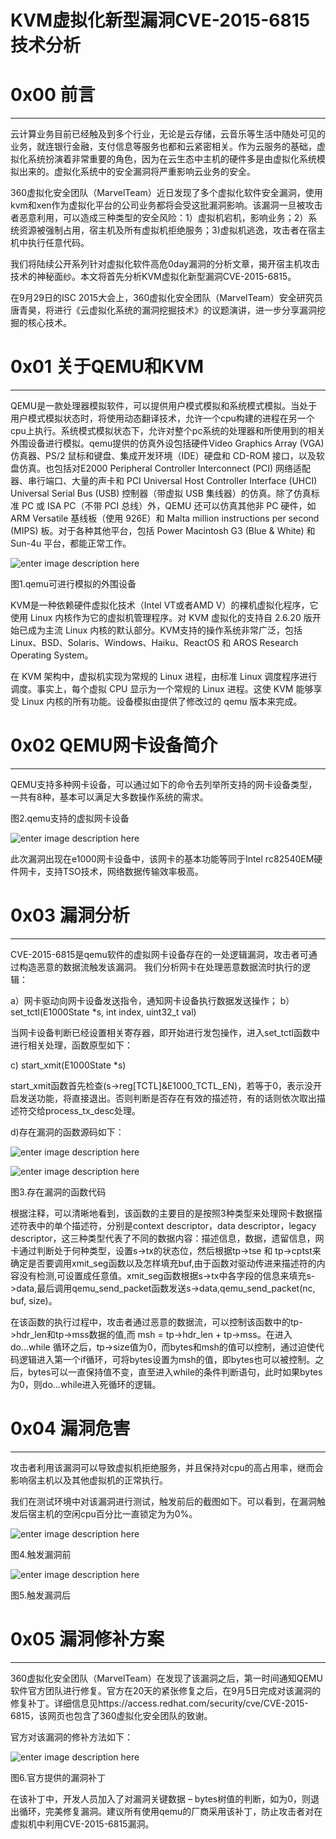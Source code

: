 # KVM虚拟化新型漏洞CVE-2015-6815技术分析

0x00 前言
=======

* * *

云计算业务目前已经触及到多个行业，无论是云存储，云音乐等生活中随处可见的业务，就连银行金融，支付信息等服务也都和云紧密相关。作为云服务的基础，虚拟化系统扮演着非常重要的角色，因为在云生态中主机的硬件多是由虚拟化系统模拟出来的。虚拟化系统中的安全漏洞将严重影响云业务的安全。

360虚拟化安全团队（MarvelTeam）近日发现了多个虚拟化软件安全漏洞，使用kvm和xen作为虚拟化平台的公司业务都将会受这批漏洞影响。该漏洞一旦被攻击者恶意利用，可以造成三种类型的安全风险：1）虚拟机宕机，影响业务；2）系统资源被强制占用，宿主机及所有虚拟机拒绝服务；3)虚拟机逃逸，攻击者在宿主机中执行任意代码。

我们将陆续公开系列针对虚拟化软件高危0day漏洞的分析文章，揭开宿主机攻击技术的神秘面纱。本文将首先分析KVM虚拟化新型漏洞CVE-2015-6815。

在9月29日的ISC 2015大会上，360虚拟化安全团队（MarvelTeam）安全研究员唐青昊，将进行《云虚拟化系统的漏洞挖掘技术》的议题演讲，进一步分享漏洞挖掘的核心技术。

0x01 关于QEMU和KVM
===============

* * *

QEMU是一款处理器模拟软件，可以提供用户模式模拟和系统模式模拟。当处于用户模式模拟状态时，将使用动态翻译技术，允许一个cpu构建的进程在另一个cpu上执行。系统模式模拟状态下，允许对整个pc系统的处理器和所使用到的相关外围设备进行模拟。qemu提供的仿真外设包括硬件Video Graphics Array (VGA) 仿真器、PS/2 鼠标和键盘、集成开发环境（IDE）硬盘和 CD-ROM 接口，以及软盘仿真。也包括对E2000 Peripheral Controller Interconnect (PCI) 网络适配器、串行端口、大量的声卡和 PCI Universal Host Controller Interface (UHCI) Universal Serial Bus (USB) 控制器（带虚拟 USB 集线器）的仿真。除了仿真标准 PC 或 ISA PC（不带 PCI 总线）外，QEMU 还可以仿真其他非 PC 硬件，如 ARM Versatile 基线板（使用 926E）和 Malta million instructions per second (MIPS) 板。对于各种其他平台，包括 Power Macintosh G3 (Blue & White) 和 Sun-4u 平台，都能正常工作。

![enter image description here](http://drops.javaweb.org/uploads/images/4e1a6f60de00b26f6bd1dd4cf113f4ab0ec70aa4.jpg)

图1.qemu可进行模拟的外围设备

KVM是一种依赖硬件虚拟化技术（Intel VT或者AMD V）的裸机虚拟化程序，它使用 Linux 内核作为它的虚拟机管理程序。对 KVM 虚拟化的支持自 2.6.20 版开始已成为主流 Linux 内核的默认部分。KVM支持的操作系统非常广泛，包括Linux、BSD、Solaris、Windows、Haiku、ReactOS 和 AROS Research Operating System。

在 KVM 架构中，虚拟机实现为常规的 Linux 进程，由标准 Linux 调度程序进行调度。事实上，每个虚拟 CPU 显示为一个常规的 Linux 进程。这使 KVM 能够享受 Linux 内核的所有功能。设备模拟由提供了修改过的 qemu 版本来完成。

0x02 QEMU网卡设备简介
===============

* * *

QEMU支持多种网卡设备，可以通过如下的命令去列举所支持的网卡设备类型，一共有8种，基本可以满足大多数操作系统的需求。

图2.qemu支持的虚拟网卡设备

![enter image description here](http://drops.javaweb.org/uploads/images/28832f69fedd4d96d81b29ece7b1945fd2229827.jpg)

此次漏洞出现在e1000网卡设备中，该网卡的基本功能等同于Intel rc82540EM硬件网卡，支持TSO技术，网络数据传输效率极高。

0x03 漏洞分析
=========

* * *

CVE-2015-6815是qemu软件的虚拟网卡设备存在的一处逻辑漏洞，攻击者可通过构造恶意的数据流触发该漏洞。 我们分析网卡在处理恶意数据流时执行的逻辑：

a）网卡驱动向网卡设备发送指令，通知网卡设备执行数据发送操作； b）set_tctl(E1000State *s, int index, uint32_t val)

当网卡设备判断已经设置相关寄存器，即开始进行发包操作，进入set_tctl函数中进行相关处理，函数原型如下：

c) start_xmit(E1000State *s)

start_xmit函数首先检查(s->reg[TCTL]&E1000_TCTL_EN)，若等于0，表示没开启发送功能，将直接退出。否则判断是否存在有效的描述符，有的话则依次取出描述符交给process_tx_desc处理。

d)存在漏洞的函数源码如下：

![enter image description here](http://drops.javaweb.org/uploads/images/781fcb9ef865cc7aa4ca26fd44a4bc9e9a33519b.jpg)

![enter image description here](http://drops.javaweb.org/uploads/images/5c7df947d8731425b443c51b4bcbb0d65e8b4d76.jpg)

图3.存在漏洞的函数代码

根据注释，可以清晰地看到，该函数的主要目的是按照3种类型来处理网卡数据描述符表中的单个描述符，分别是context descriptor，data descriptor，legacy descriptor，这三种类型代表了不同的数据内容：描述信息，数据，遗留信息，网卡通过判断处于何种类型，设置s->tx的状态位，然后根据tp->tse 和 tp->cptst来确定是否要调用xmit_seg函数以及怎样填充buf,由于函数对驱动传进来描述符的内容没有检测,可设置成任意值。xmit_seg函数根据s->tx中各字段的信息来填充s->data,最后调用qemu_send_packet函数发送s->data,qemu_send_packet(nc, buf, size)。

在该函数的执行过程中，攻击者通过恶意的数据流，可以控制该函数中的tp->hdr_len和tp->mss数据的值,而 msh = tp->hdr_len + tp->mss。在进入do...while 循环之后，tp->size值为0，而bytes和msh的值可以控制，通过迫使代码逻辑进入第一个if循环，可将bytes设置为msh的值，即bytes也可以被控制。之后，bytes可以一直保持值不变，直至进入while的条件判断语句，此时如果bytes为0，则do...while进入死循环的逻辑。

0x04 漏洞危害
=========

* * *

攻击者利用该漏洞可以导致虚拟机拒绝服务，并且保持对cpu的高占用率，继而会影响宿主机以及其他虚拟机的正常执行。

我们在测试环境中对该漏洞进行测试，触发前后的截图如下。可以看到，在漏洞触发后宿主机的空闲cpu百分比一直锁定为为0%。

![enter image description here](http://drops.javaweb.org/uploads/images/81dae8c6ac7c4535876283338555a419e57120e9.jpg)

图4.触发漏洞前

![enter image description here](http://drops.javaweb.org/uploads/images/65234bf8fac8cf22955498d0fb8711dbb7429b08.jpg)

图5.触发漏洞后

0x05 漏洞修补方案
===========

* * *

360虚拟化安全团队（MarvelTeam）在发现了该漏洞之后，第一时间通知QEMU软件官方团队进行修复。官方在20天的紧张修复之后，在9月5日完成对该漏洞的修复补丁。详细信息见https://access.redhat.com/security/cve/CVE-2015-6815，该网页也包含了360虚拟化安全团队的致谢。

官方对该漏洞的修补方法如下：

![enter image description here](http://drops.javaweb.org/uploads/images/e34bf1b0851c7be4ba58b375eabe2068d2075ba6.jpg)

图6.官方提供的漏洞补丁

在该补丁中，开发人员加入了对漏洞关键数据 – bytes树值的判断，如为0，则退出循环，完美修复漏洞。建议所有使用qemu的厂商采用该补丁，防止攻击者对在虚拟机中利用CVE-2015-6815漏洞。